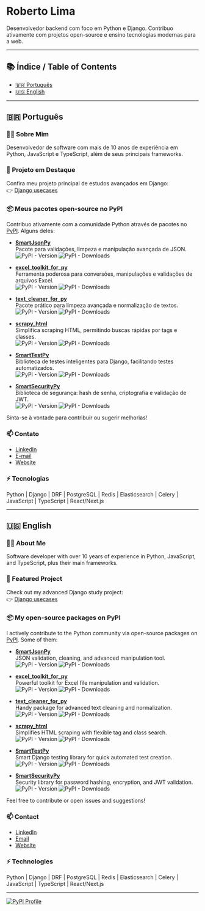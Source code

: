 # Roberto Lima

Desenvolvedor backend com foco em Python e Django. Contribuo ativamente com projetos open-source e ensino tecnologias modernas para a web.

---

## 📚 Índice / Table of Contents
- [🇧🇷 Português](#-português)
- [🇺🇸 English](#-english)

---

## 🇧🇷 Português

### 👨‍💻 Sobre Mim
Desenvolvedor de software com mais de 10 anos de experiência em Python, JavaScript e TypeScript, além de seus principais frameworks.

### 🚀 Projeto em Destaque
Confira meu projeto principal de estudos avançados em Django:  
👉 [Django usecases](https://github.com/robertolima-dev/django-usecases)

### 📦 Meus pacotes open-source no PyPI

Contribuo ativamente com a comunidade Python através de pacotes no [PyPI](https://pypi.org/user/robertolima_dev/). Alguns deles:

- **[SmartJsonPy](https://pypi.org/project/SmartJsonPy/)**  
  Pacote para validações, limpeza e manipulação avançada de JSON.  
  ![PyPI - Version](https://img.shields.io/pypi/v/SmartJsonPy) ![PyPI - Downloads](https://img.shields.io/pypi/dm/SmartJsonPy)

- **[excel_toolkit_for_py](https://pypi.org/project/excel_toolkit_for_py/)**  
  Ferramenta poderosa para conversões, manipulações e validações de arquivos Excel.  
  ![PyPI - Version](https://img.shields.io/pypi/v/excel_toolkit_for_py) ![PyPI - Downloads](https://img.shields.io/pypi/dm/excel_toolkit_for_py)

- **[text_cleaner_for_py](https://pypi.org/project/text_cleaner_for_py/)**  
  Pacote prático para limpeza avançada e normalização de textos.  
  ![PyPI - Version](https://img.shields.io/pypi/v/text_cleaner_for_py) ![PyPI - Downloads](https://img.shields.io/pypi/dm/text_cleaner_for_py)

- **[scrapy_html](https://pypi.org/project/scrapy_html/)**  
  Simplifica scraping HTML, permitindo buscas rápidas por tags e classes.  
  ![PyPI - Version](https://img.shields.io/pypi/v/scrapy_html) ![PyPI - Downloads](https://img.shields.io/pypi/dm/scrapy_html)

- **[SmartTestPy](https://pypi.org/project/SmartTestPy/)**  
  Biblioteca de testes inteligentes para Django, facilitando testes automatizados.  
  ![PyPI - Version](https://img.shields.io/pypi/v/SmartTestPy) ![PyPI - Downloads](https://img.shields.io/pypi/dm/SmartTestPy)

- **[SmartSecurityPy](https://pypi.org/project/SmartSecurityPy/)**  
  Biblioteca de segurança: hash de senha, criptografia e validação de JWT.  
  ![PyPI - Version](https://img.shields.io/pypi/v/SmartSecurityPy) ![PyPI - Downloads](https://img.shields.io/pypi/dm/SmartSecurityPy)

Sinta-se à vontade para contribuir ou sugerir melhorias!

### 📫 Contato
- [LinkedIn](https://www.linkedin.com/in/roberto-lima-01/)
- [E-mail](mailto:robertolima.izphera@gmail.com)
- [Website](https://robertolima-developer.vercel.app/)

### ⚡ Tecnologias
Python | Django | DRF | PostgreSQL | Redis | Elasticsearch | Celery | JavaScript | TypeScript | React/Next.js

---

## 🇺🇸 English

### 👨‍💻 About Me
Software developer with over 10 years of experience in Python, JavaScript, and TypeScript, plus their main frameworks.

### 🚀 Featured Project
Check out my advanced Django study project:  
👉 [Django usecases](https://github.com/robertolima-dev/django-usecases)

### 📦 My open-source packages on PyPI

I actively contribute to the Python community via open-source packages on [PyPI](https://pypi.org/user/robertolima_dev/). Some of them:

- **[SmartJsonPy](https://pypi.org/project/SmartJsonPy/)**  
  JSON validation, cleaning, and advanced manipulation tool.  
  ![PyPI - Version](https://img.shields.io/pypi/v/SmartJsonPy) ![PyPI - Downloads](https://img.shields.io/pypi/dm/SmartJsonPy)

- **[excel_toolkit_for_py](https://pypi.org/project/excel_toolkit_for_py/)**  
  Powerful toolkit for Excel file manipulation and validation.  
  ![PyPI - Version](https://img.shields.io/pypi/v/excel_toolkit_for_py) ![PyPI - Downloads](https://img.shields.io/pypi/dm/excel_toolkit_for_py)

- **[text_cleaner_for_py](https://pypi.org/project/text_cleaner_for_py/)**  
  Handy package for advanced text cleaning and normalization.  
  ![PyPI - Version](https://img.shields.io/pypi/v/text_cleaner_for_py) ![PyPI - Downloads](https://img.shields.io/pypi/dm/text_cleaner_for_py)

- **[scrapy_html](https://pypi.org/project/scrapy_html/)**  
  Simplifies HTML scraping with flexible tag and class search.  
  ![PyPI - Version](https://img.shields.io/pypi/v/scrapy_html) ![PyPI - Downloads](https://img.shields.io/pypi/dm/scrapy_html)

- **[SmartTestPy](https://pypi.org/project/SmartTestPy/)**  
  Smart Django testing library for quick automated test creation.  
  ![PyPI - Version](https://img.shields.io/pypi/v/SmartTestPy) ![PyPI - Downloads](https://img.shields.io/pypi/dm/SmartTestPy)

- **[SmartSecurityPy](https://pypi.org/project/SmartSecurityPy/)**  
  Security library for password hashing, encryption, and JWT validation.  
  ![PyPI - Version](https://img.shields.io/pypi/v/SmartSecurityPy) ![PyPI - Downloads](https://img.shields.io/pypi/dm/SmartSecurityPy)

Feel free to contribute or open issues and suggestions!

### 📫 Contact
- [LinkedIn](https://www.linkedin.com/in/roberto-lima-01/)
- [Email](mailto:robertolima.izphera@gmail.com)
- [Website](https://robertolima-developer.vercel.app/)

### ⚡ Technologies
Python | Django | DRF | PostgreSQL | Redis | Elasticsearch | Celery | JavaScript | TypeScript | React/Next.js

---

[![PyPI Profile](https://img.shields.io/badge/PyPI-Perfil%20RobertoLima-blue)](https://pypi.org/user/robertolima_dev/)
